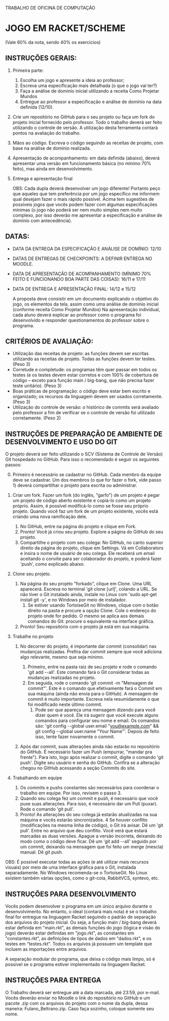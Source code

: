 TRABALHO DE OFICINA DE COMPUTAÇÃO

# JOGO EM RACKET/SCHEME

(Vale 60% da nota, sendo 40% os exercícios)


## INSTRUÇÕES GERAIS:


1. Primeira parte:
	1. Escolha um jogo e apresente a ideia ao professor;
	2. Escreva uma especificação mais detalhada (o que o jogo vai ter?)
	3. Faça a análise de domínio inicial utilizando a receita Como Projetar Mundos
	4. Entregue ao professor a especificação e análise de domínio na data definida (12/10).
2. Crie um repositório no GitHub para o seu projeto ou faça um fork do projeto inicial fornecido pelo professor. Todo o trabalho deverá ser feito utilizando o controle de versão. A utilização desta ferramenta contará pontos na avaliação do trabalho.
3. Mãos ao código. Escreva o código seguindo as receitas de projeto, com base na análise de domínio realizada.
4. Apresentação de acompanhamento: em data definida (abaixo), deverá apresentar uma versão em funcionamento básica (no mínimo 70% feito), mas ainda em desenvolvimento.
5. Entrega e apresentação final

    OBS: Cada dupla deverá desenvolver um jogo diferente! Portanto peço que aqueles que tem preferência por um jogo específico  me informem qual desejam fazer o mais rápido possível. Acima tem sugestões de possíveis jogos que vocês podem fazer com algumas especificações mínimas (o jogo não poderá ser nem muito simples nem muito complexo, por isso deverão me apresentar a especificação e análise de domínio com antecedência).

## DATAS:

- DATA DA ENTREGA DA ESPECIFICAÇÃO E ANÁLISE DE DOMÍNIO: 12/10

- DATAS DE ENTREGAS DE CHECKPOINTS: A DEFINIR ENTREGA NO MOODLE.

- DATA DE APRESENTAÇÃO DE ACOMPANHAMENTO (MÍNIMO 70% FEITO E FUNCIONANDO BOA PARTE DAS COISAS): 16/11 e 17/11

- DATA DE ENTREGA E APRESENTAÇÃO FINAL: 14/12 e 15/12

    A proposta deve consistir em um documento explicando o objetivo do jogo, os elementos da tela, assim como uma análise de domínio inicial (conforme receita Como Projetar Mundos)
    Na apresentação individual, cada aluno deverá explicar ao professor como o programa foi desenvolvido e responder questionamentos do professor sobre o programa.

## CRITÉRIOS DE AVALIAÇÃO:

- Utilização das receitas de projeto: as funções devem ser escritas utilizando as receitas de projeto. Todas as funções devem ter testes. (Peso 3)
- Corretude e completude: os programas têm quer passar em todos os testes (e os testes devem estar corretos e com 100% de cobertura de código – exceto para função main / big-bang, que não precisa fazer teste unitário). (Peso 3)
- Boas práticas de programação: o código deve estar bem escrito e organizado; os recursos da linguagem devem ser usados corretamente. (Peso 3)
- Utilização do controle de versão: o histórico de commits será avaliado pelo professor a fim de verificar se o controle de versão foi utilizado corretamente. (Peso 2)


## INSTRUÇÕES DE PREPARAÇÃO DE AMBIENTE DE DESENVOLVIMENTO E USO DO GIT

O projeto deverá ser feito utilizando o SCV (Sistema de Controle de Versão) Git hospedado no GitHub. Para isso o recomendado é seguir os seguintes passos:

0. Primeiro é necessário se cadastrar no GitHub. Cada membro da equipe deve se cadastrar. Um dos membros (o que for fazer o fork, vide passo 1) deverá compartilhar o projeto para escrita ou administrar.

1. Criar um fork. Fazer um fork (do inglês, "garfo") de um projeto é pegar um projeto de código aberto existente e copiá-lo como um projeto próprio. Assim, é possível modificá-lo como se fosse seu próprio projeto. Quando você faz um fork de um projeto existente, vocês está criando uma nova ramificação dele.
	1. No GitHub, entre na página do projeto e clique em Fork.
	2. Pronto! Você já criou seu projeto. Explore a página do GitHub do seu projeto.
	3. Compartilhe o projeto com seu colega: No GitHub, no canto superior direito da página do projeto, clique em Settings. Vá em Collaborators e insira o nome de usuário de seu colega. Ele receberá um email aceitando o convite para ser colaborador do projeto, e poderá fazer 'push', como explicado abaixo.

2. Clone seu projeto.
	1. Na página do seu projeto "forkado", clique em Clone. Uma URL aparecerá. Escreva no terminal 'git clone [url]', colando a URL. Se não tiver o Git instalado ainda, instale no Linux com 'sudo apt-get install git -y', e no Windows por meio de instalador. 
		1. Se estiver usando TortoiseGit no Windows, clique com o botão direito na pasta e procure a opção Clone. Cole o endereço do projeto onde for pedido. O mesmo se aplica aos demais comandos do Git: procure o equivalente na interface gráfica.
	2. Pronto! Seu repositório com o projeto já está em sua máquina.

3. Trabalhe no projeto
	1. No decorrer do projeto, é importante dar commit (consolidar) nas mudanças realizadas. Prefira dar commit sempre que você adiciona algo relevante, mesmo que seja mínimo.
		1. Primeiro, entre na pasta raiz de seu projeto e rode o comando 'git add --all'. Este comando fará o Git considerar todas as mudanças realizadas no projeto.
		2. Em seguida, rode o comando 'git commit -m "Mensagem de commit"'. Este é o comando que efetivamente fará o Commit em sua máquina (ainda não envia para o GitHub). A mensagem de commit é muito importante. Escreva nela resumidamente o que foi modificado neste último commit.
			1. Pode ser que apareça uma mensagem dizendo para você dizer quem é você. Ele irá sugerir que você execute alguns comandos para configurar seu nome e email. Os comandos são: 'git config --global user.email "you@example.com" && git config --global user.name "Your Name"'. Depois de feito isso, tente fazer novamente o commit.

	2. Após dar commit, suas alterações ainda não estarão no repositório do GitHub. É necessário fazer um Push (empurrar, "mandar pra frente"). Para isto, logo após realizar o commit, digite o comando 'git push'. Digite seu usuário e senha do GitHub. Confira se a alteração chegou no GitHub acessando a seção Commits do site.

4. Trabalhando em equipe
	1. Os commits e pushs constantes são necessários para coordenar o trabalho em equipe. Por isso, revisem o passo 3.
	2. Quando seu colega fez um commit e push, é necessário que você puxe suas alterações. Para isso, é necessário dar um Pull (puxar). Rode o comando 'git pull'.
	3. Pronto! As alterações do seu colega já estarão atualizadas na sua máquina e vocês estarão sincronizados.
	4 Se houver conflito (modificações na mesma linha de código), o Git irá avisar. Dê um 'git pull'. Entre no arquivo que deu conflito. Você verá que estará marcadas as duas versões. Apague a versão incorreta, deixando do modo como o código deve ficar. Dê um 'git add --all' seguido por um commit, deixando na mensagem que foi feito um merge (mescla) manual. Dê git push.
		
OBS: É possível executar todas as ações (e até utilizar mais recursos visuais) por meio de uma interface gráfica para o Git, instalada separadamente. No Windows recomenda-se o TortoiseGit. No Linux existem também várias opções, como o git-cola, RabbitVCS, syntevo, etc.




## INSTRUÇÕES PARA DESENVOLVIMENTO

Vocês podem desenvolver o programa em um único arquivo durante o desenvolvimento. No entanto, o ideal (contará mais nota) é se o trabalho final for entregue na linguagem Racket seguindo o padrão de separação dos arquivos do projeto inicial. Ou seja, a função main / big-bang deverá estar definida em "main.rkt", as demais funções do jogo (lógica e visão do jogo) deverão estar definidas em "jogo.rkt", as constantes em "constantes.rkt", as definições de tipos de dados em "dados.rkt", e os testes em "testes.rkt". Todos os arquivos já possuem um template que incluem as importações entre arquivos. 

A separação modular do programa, que deixa o código mais limpo, só é possível se o programa estiver implementado na linguagem Racket.



## INSTRUÇÕES PARA ENTREGA

O Trabalho deverá ser entregue até a data marcada, até 23:59, por e-mail. Vocês deverão enviar no Moodle o link do repositório no GitHub e um pacote .zip com os arquivos do projeto com o nome da dupla, dessa maneira: Fulano_Beltrano.zip. Caso faça sozinho, coloque somente seu nome.



